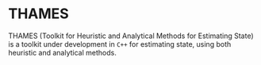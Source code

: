 # THAMES
THAMES (Toolkit for Heuristic and Analytical Methods for Estimating State) is a toolkit under development in `C++` for estimating state, using both heuristic and analytical methods.
